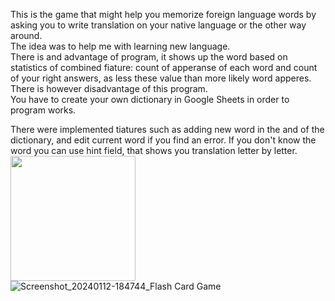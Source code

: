 This is the game that might help you memorize foreign language words by asking you to write translation on your native language or the other way around.<br />
The idea was to help me with learning new language. <br />
There is and advantage of program, it shows up the word based on statistics of combined fiature: count of apperanse of each word and count of your right answers, as less these value than more likely word apperes. There is however disadvantage of this program. <br />
You have to create your own dictionary in Google Sheets in order to program works. <br />

There were implemented tiatures such as adding new word in the and of the dictionary, and edit current word if you find an error. If you don't know the word you can use hint field, that shows you translation letter by letter.
<img src="h[ttps://user-images.githubusercontent.com/link-to-your-image.png](https://github.com/SergeyAkh/FlashCardGame_App/assets/57836225/3759d724-102b-4915-ba80-440c1f99f083)" width="200" />
![Screenshot_20240112-184744_Flash Card Game](https://github.com/SergeyAkh/FlashCardGame_App/assets/57836225/3759d724-102b-4915-ba80-440c1f99f083)
